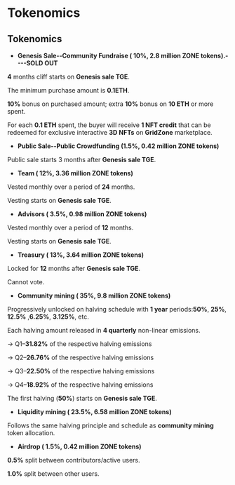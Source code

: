 # Tokenomics

## Tokenomics

* **Genesis Sale--Community Fundraise \( 10%, 2.8 million ZONE tokens\).----SOLD OUT**

**4** months cliff starts on **Genesis sale TGE**. 

The minimum purchase amount is **0.1ETH**.

**10%** bonus on purchased amount; extra **10%** bonus on **10 ETH** or more spent.

For each **0.1 ETH** spent, the buyer will receive **1 NFT credit** that can be redeemed for exclusive interactive **3D NFTs** on **GridZone** marketplace.

* **Public Sale--Public Crowdfunding \(1.5%, 0.42 million ZONE tokens\)**

 Public sale starts 3 months after **Genesis sale TGE**. 

* **Team \( 12%, 3.36 million ZONE tokens\)** 

Vested monthly over a period of **24** months. 

Vesting starts on **Genesis sale TGE**. 

* **Advisors \( 3.5%, 0.98 million ZONE tokens\)** 

Vested monthly over a period of **12** months. 

Vesting starts on **Genesis sale TGE**. 

* **Treasury \( 13%, 3.64 million ZONE tokens\)**

 Locked for **12** months after **Genesis sale TGE**. 

Cannot vote. 

* **Community mining \( 35%, 9.8 million ZONE tokens\)** 

Progressively unlocked on halving schedule with **1 year** periods:**50%**, **25%**, **12.5%** ,**6.25%**, **3.125%**, etc. 

Each halving amount released in **4 quarterly** non-linear emissions. 

→ Q1–**31.82%** of the respective halving emissions 

→ Q2–**26.76%** of the respective halving emissions 

→ Q3–**22.50%** of the respective halving emissions 

→ Q4–**18.92%** of the respective halving emissions 

The first halving \(**50%**\) starts on **Genesis sale TGE**. 

* **Liquidity mining \( 23.5%, 6.58 million ZONE tokens\)** 

Follows the same halving principle and schedule as **community mining** token allocation. 

* **Airdrop \( 1.5%, 0.42 million ZONE tokens\)** 

**0.5%** split between contributors/active users. 

**1.0%** split between other users.



